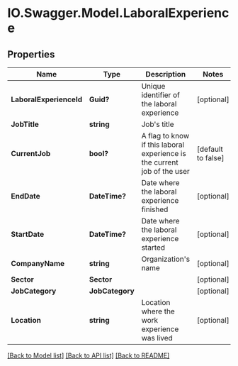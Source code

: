 # IO.Swagger.Model.LaboralExperience
## Properties

Name | Type | Description | Notes
------------ | ------------- | ------------- | -------------
**LaboralExperienceId** | **Guid?** | Unique identifier of the laboral experience | [optional] 
**JobTitle** | **string** | Job&#x27;s title | 
**CurrentJob** | **bool?** | A flag to know if this laboral experience is the current job of the user | [default to false]
**EndDate** | **DateTime?** | Date where the laboral experience finished | [optional] 
**StartDate** | **DateTime?** | Date where the laboral experience started | [optional] 
**CompanyName** | **string** | Organization&#x27;s name | [optional] 
**Sector** | **Sector** |  | [optional] 
**JobCategory** | **JobCategory** |  | [optional] 
**Location** | **string** | Location where the work experience was lived | [optional] 

[[Back to Model list]](../README.md#documentation-for-models) [[Back to API list]](../README.md#documentation-for-api-endpoints) [[Back to README]](../README.md)

